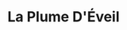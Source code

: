 ---
title: "La Plume D'Éveil"
description: "Revive. Restore. Reclaim. Discover the real you with Vicky via Numerology, explore wellbeing with Reiki and explore transformational techniques like Access Bar & Metamorphic Massages."

cta: 'Schedule Appointment'

heading1: Revive. Restore. Reclaim.
subheading1: Discover the real you.
subheading2: Physical, emotional, spiritual - human beings, adults and children alike, are whole creatures, and pain or trauma in one area affects all the rest. Find physical relaxation, emotional stability, and peace of mind through energy work and massage. Step away from the stresses of life, decompress, and find a positive new perspective on your life. 

about_heading: My mission during this life…
about_bio: "Have you ever felt like you had “it all figured out”? And then unexpectedly you receive a wake-up call and suddenly you are back to square one, back to the drawing board. As if you are trailing along the path we call life, which ultimately doesn’t seem to be as you aspired or projected for yourself.<br><br>There came a point in my life where I was at my lowest, something changed, it drove me forge a sincere and intimate connection with my inner spirit; to reconnect more profoundly with my soul. It all started one afternoon after tea with a friend, which then led me research for natural healing, yoga, meditation, and all that is connected to spiritual healing and guidance. Then one thing led to the next; it was a like light or a sign that I was asking for. I felt this urge and push to move forward and explore the beautiful world of energy healing. I started with Reiki sessions along with meditation and yoga classes, this new way of being, completely changed my mindset and outlook on life. I began to feel different, connected with nature and a true profound desire to be one with nature. I found healing on an emotional, physical level as well as spiritual connection. I understood finally why I was here and what my calling was and my mission during this life. I continued to pursue my Reiki training as well as other energy work and numerology. Today I am pursuing a new energy training in Essenian and Egyptian therapies.<br><br>My passion to help others is what feeds my soul, my desire to share my story and hear yours is what frees my spirit. My devotion to energy work is what my fuels mind.<br><br>Namaste<br><br>"

numerology_heading: Numerology, our life code…
numerology_desc: "Every human has a birthday and name which provides us with a window into understanding the who and why we are. Our life code is the ticket to success and being prepared for karmic chapters we may have brought in to this life from past lives.<br><br>It enables us to answer questions like, why are we living this path, what is my mission, why is this friendship or relationship not working. Knowing these answers will allow you to attract abundance, joy and prosperity into your universe. These sessions are either in person or recorded and are targeted to give you the tools you need to steer you in the direction you chose with your eyes open and anticipating what’s next."

reiki_heading: Reiki, universal energy…
reiki_desc: "Wether we find ourselves on low energy levels or seeking stronger spiritual connection the flow of universal energy provides the body and mind with deep relaxation which allows the body to heal. Reiki creates a deep sense of wellbeing allowing you to become grounded and centered, welcoming you to connect with your spirit and inner self and recognize your consciousness. Invite yourself to disconnect from waking life by finding a moment to expand your consciousness, to be grateful and let go of worry and anger, to be gentle and kind with yourself.<br><br>My sessions are about an hour and a half, each session is unique as I am guided by my intuition and spiritual guides on what your soul needs."

massage_heading: Metamorphic Massage, transformational …
massage_desc: "This is as special and as transformational as a caterpillar in metamorphosis to become a butterfly. Come drift away into deep relaxation after a warm foot soak, as I apply luxurious locally produced essential oils with subtle touch points on feet, hands and head to activate certain spinal reflex points that link memories from the time of preconception to birth, releasing tensions and structures that you carry with you in your day to day life. This energy work can take you back to your roots.<br><br>Each sessions is approximately an hour and a half and is very unique experience."

access_heading: Access Bar, changing aspects of your life…
access_desc: "It's easy to program your mind with negative thought patterns because of a hurtful encounter or discouraging words. In these energy sessions the focus is on releasing effortlessly harmful thought blockages through fingertip acupressure and on 32 touch points along the meridians of your head. These points contain the thoughts, ideas, beliefs, emotions, and considerations you have stored. Reprogram your mind to be
the person who you want to be."

contact_heading: Let's connect
contact_desc: "Connect with me, share your story with me or schedule a session."
---